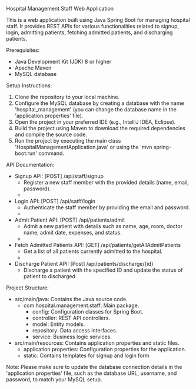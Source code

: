 Hospital Management Staff Web Application

This is a web application built using Java Spring Boot for managing hospital staff. It provides REST APIs for various functionalities related to signup, login, admitting patients, fetching admitted patients, and discharging patients.

Prerequisites:
- Java Development Kit (JDK) 8 or higher
- Apache Maven
- MySQL database

Setup Instructions:
1. Clone the repository to your local machine.
2. Configure the MySQL database by creating a database with the name 'hospital_management' (you can change the database name in the 'application.properties' file).
3. Open the project in your preferred IDE (e.g., IntelliJ IDEA, Eclipse).
4. Build the project using Maven to download the required dependencies and compile the source code.
5. Run the project by executing the main class 'HospitalManagementApplication.java' or using the 'mvn spring-boot:run' command.

API Documentation:
- Signup API: [POST] /api/staff/signup
  - Register a new staff member with the provided details (name, email, password).
  - 
- Login API: [POST] /api/satff/login
  - Authenticate the staff member by providing the email and password.
  - 
- Admit Patient API: [POST] /api/patients/admit
  - Admit a new patient with details such as name, age, room, doctor name, admit date, expenses, and status.
  - 
- Fetch Admitted Patients API: [GET] /api/patients/getAllAdmitPatients
  - Get a list of all patients currently admitted to the hospital.
  - 
- Discharge Patient API: [Post] /api/patients/discharge/{id}
  - Discharge a patient with the specified ID and update the status of patient to discharged

Project Structure:
- src/main/java: Contains the Java source code.
  - com.hospital.management.staff: Main package.
    - config: Configuration classes for Spring Boot.
    - controller: REST API controllers.
    - model: Entity models.
    - repository: Data access interfaces.
    - service: Business logic services.
- src/main/resources: Contains application properties and static files.
  - application.properties: Configuration properties for the application.
  - static: Contains templates for signup and login form 

Note: Please make sure to update the database connection details in the 'application.properties' file, such as the database URL, username, and password, to match your MySQL setup.
